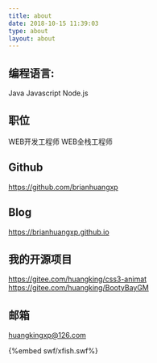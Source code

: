 ```yaml
---
title: about
date: 2018-10-15 11:39:03
type: about
layout: about
---
```


<!--
## 自我介绍

TODO
-->

## 编程语言:

Java
Javascript
Node.js


## 职位

WEB开发工程师
WEB全栈工程师

## Github

https://github.com/brianhuangxp

## Blog

https://brianhuangxp.github.io
    
## 我的开源项目

https://gitee.com/huangking/css3-animat
https://gitee.com/huangking/BootyBayGM
              
## 邮箱

huangkingxp@126.com


{%embed swf/xfish.swf%}